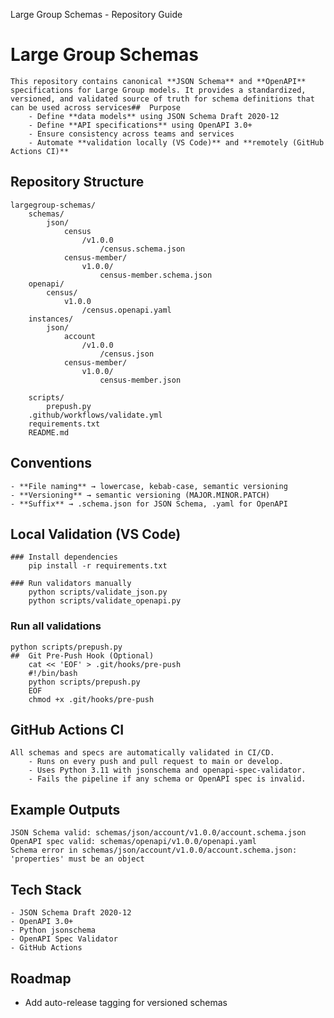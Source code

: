 Large Group Schemas - Repository Guide

# Large Group Schemas
    This repository contains canonical **JSON Schema** and **OpenAPI** specifications for Large Group models. It provides a standardized, versioned, and validated source of truth for schema definitions that can be used across services##  Purpose
        - Define **data models** using JSON Schema Draft 2020-12
        - Define **API specifications** using OpenAPI 3.0+
        - Ensure consistency across teams and services
        - Automate **validation locally (VS Code)** and **remotely (GitHub Actions CI)**


##  Repository Structure
    largegroup-schemas/
        schemas/
            json/
                census
                    /v1.0.0
                        /census.schema.json
                census-member/
                    v1.0.0/
                        census-member.schema.json
        openapi/
            census/
                v1.0.0
                    /census.openapi.yaml
        instances/
            json/
                account
                    /v1.0.0
                        /census.json
                census-member/
                    v1.0.0/
                        census-member.json

        scripts/
            prepush.py
        .github/workflows/validate.yml
        requirements.txt
        README.md


##  Conventions
    - **File naming** → lowercase, kebab-case, semantic versioning
    - **Versioning** → semantic versioning (MAJOR.MINOR.PATCH)
    - **Suffix** → .schema.json for JSON Schema, .yaml for OpenAPI

##  Local Validation (VS Code)
    ### Install dependencies
        pip install -r requirements.txt

    ### Run validators manually
        python scripts/validate_json.py
        python scripts/validate_openapi.py

### Run all validations
    python scripts/prepush.py
    ##  Git Pre-Push Hook (Optional)
        cat << 'EOF' > .git/hooks/pre-push
        #!/bin/bash
        python scripts/prepush.py
        EOF
        chmod +x .git/hooks/pre-push


##  GitHub Actions CI
    All schemas and specs are automatically validated in CI/CD.
        - Runs on every push and pull request to main or develop.
        - Uses Python 3.11 with jsonschema and openapi-spec-validator.
        - Fails the pipeline if any schema or OpenAPI spec is invalid.
##  Example Outputs
    JSON Schema valid: schemas/json/account/v1.0.0/account.schema.json
    OpenAPI spec valid: schemas/openapi/v1.0.0/openapi.yaml
    Schema error in schemas/json/account/v1.0.0/account.schema.json: 'properties' must be an object

##  Tech Stack
    - JSON Schema Draft 2020-12
    - OpenAPI 3.0+
    - Python jsonschema
    - OpenAPI Spec Validator
    - GitHub Actions

##  Roadmap
- Add auto-release tagging for versioned schemas
